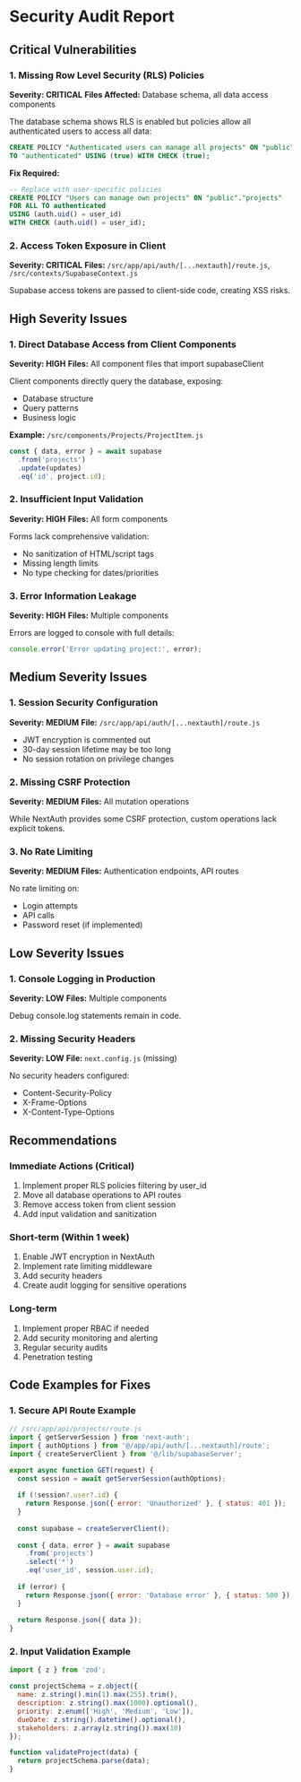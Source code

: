 # Security Audit Report

## Critical Vulnerabilities

### 1. Missing Row Level Security (RLS) Policies
**Severity: CRITICAL**
**Files Affected:** Database schema, all data access components

The database schema shows RLS is enabled but policies allow all authenticated users to access all data:
```sql
CREATE POLICY "Authenticated users can manage all projects" ON "public"."projects" 
TO "authenticated" USING (true) WITH CHECK (true);
```

**Fix Required:**
```sql
-- Replace with user-specific policies
CREATE POLICY "Users can manage own projects" ON "public"."projects" 
FOR ALL TO authenticated 
USING (auth.uid() = user_id) 
WITH CHECK (auth.uid() = user_id);
```

### 2. Access Token Exposure in Client
**Severity: CRITICAL**
**Files:** `/src/app/api/auth/[...nextauth]/route.js`, `/src/contexts/SupabaseContext.js`

Supabase access tokens are passed to client-side code, creating XSS risks.

## High Severity Issues

### 1. Direct Database Access from Client Components
**Severity: HIGH**
**Files:** All component files that import supabaseClient

Client components directly query the database, exposing:
- Database structure
- Query patterns
- Business logic

**Example:** `/src/components/Projects/ProjectItem.js`
```javascript
const { data, error } = await supabase
  .from('projects')
  .update(updates)
  .eq('id', project.id);
```

### 2. Insufficient Input Validation
**Severity: HIGH**
**Files:** All form components

Forms lack comprehensive validation:
- No sanitization of HTML/script tags
- Missing length limits
- No type checking for dates/priorities

### 3. Error Information Leakage
**Severity: HIGH**
**Files:** Multiple components

Errors are logged to console with full details:
```javascript
console.error('Error updating project:', error);
```

## Medium Severity Issues

### 1. Session Security Configuration
**Severity: MEDIUM**
**File:** `/src/app/api/auth/[...nextauth]/route.js`

- JWT encryption is commented out
- 30-day session lifetime may be too long
- No session rotation on privilege changes

### 2. Missing CSRF Protection
**Severity: MEDIUM**
**Files:** All mutation operations

While NextAuth provides some CSRF protection, custom operations lack explicit tokens.

### 3. No Rate Limiting
**Severity: MEDIUM**
**Files:** Authentication endpoints, API routes

No rate limiting on:
- Login attempts
- API calls
- Password reset (if implemented)

## Low Severity Issues

### 1. Console Logging in Production
**Severity: LOW**
**Files:** Multiple components

Debug console.log statements remain in code.

### 2. Missing Security Headers
**Severity: LOW**
**File:** `next.config.js` (missing)

No security headers configured:
- Content-Security-Policy
- X-Frame-Options
- X-Content-Type-Options

## Recommendations

### Immediate Actions (Critical)
1. Implement proper RLS policies filtering by user_id
2. Move all database operations to API routes
3. Remove access token from client session
4. Add input validation and sanitization

### Short-term (Within 1 week)
1. Enable JWT encryption in NextAuth
2. Implement rate limiting middleware
3. Add security headers
4. Create audit logging for sensitive operations

### Long-term
1. Implement proper RBAC if needed
2. Add security monitoring and alerting
3. Regular security audits
4. Penetration testing

## Code Examples for Fixes

### 1. Secure API Route Example
```javascript
// /src/app/api/projects/route.js
import { getServerSession } from 'next-auth';
import { authOptions } from '@/app/api/auth/[...nextauth]/route';
import { createServerClient } from '@/lib/supabaseServer';

export async function GET(request) {
  const session = await getServerSession(authOptions);
  
  if (!session?.user?.id) {
    return Response.json({ error: 'Unauthorized' }, { status: 401 });
  }
  
  const supabase = createServerClient();
  
  const { data, error } = await supabase
    .from('projects')
    .select('*')
    .eq('user_id', session.user.id);
    
  if (error) {
    return Response.json({ error: 'Database error' }, { status: 500 });
  }
  
  return Response.json({ data });
}
```

### 2. Input Validation Example
```javascript
import { z } from 'zod';

const projectSchema = z.object({
  name: z.string().min(1).max(255).trim(),
  description: z.string().max(1000).optional(),
  priority: z.enum(['High', 'Medium', 'Low']),
  dueDate: z.string().datetime().optional(),
  stakeholders: z.array(z.string()).max(10)
});

function validateProject(data) {
  return projectSchema.parse(data);
}
```